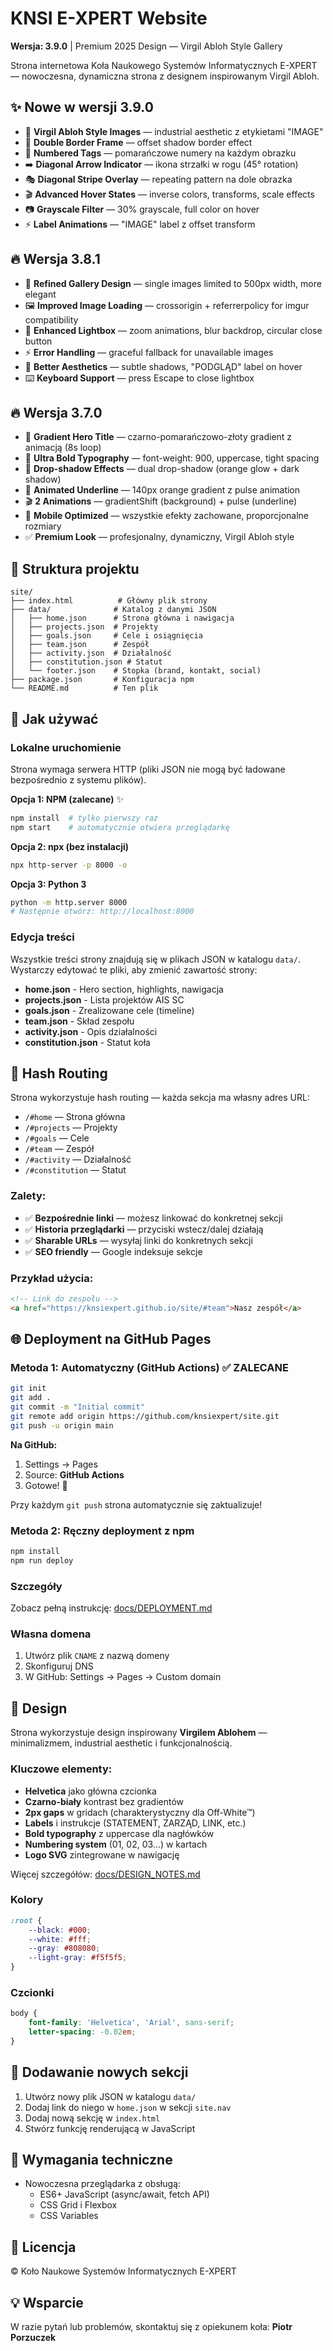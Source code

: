 # KNSI E-XPERT Website

**Wersja: 3.9.0** | Premium 2025 Design — Virgil Abloh Style Gallery

Strona internetowa Koła Naukowego Systemów Informatycznych E-XPERT — nowoczesna, dynamiczna strona z designem inspirowanym Virgil Abloh.

## ✨ Nowe w wersji 3.9.0

- 🎨 **Virgil Abloh Style Images** — industrial aesthetic z etykietami "IMAGE"
- 🔲 **Double Border Frame** — offset shadow border effect
- 🔢 **Numbered Tags** — pomarańczowe numery na każdym obrazku
- ➡️ **Diagonal Arrow Indicator** — ikona strzałki w rogu (45° rotation)
- 🎭 **Diagonal Stripe Overlay** — repeating pattern na dole obrazka
- 🎬 **Advanced Hover States** — inverse colors, transforms, scale effects
- 📷 **Grayscale Filter** — 30% grayscale, full color on hover
- ⚡ **Label Animations** — "IMAGE" label z offset transform

## 🔥 Wersja 3.8.1

- 🎨 **Refined Gallery Design** — single images limited to 500px width, more elegant
- 🖼️ **Improved Image Loading** — crossorigin + referrerpolicy for imgur compatibility
- 💫 **Enhanced Lightbox** — zoom animations, blur backdrop, circular close button
- ⚡ **Error Handling** — graceful fallback for unavailable images
- 🎯 **Better Aesthetics** — subtle shadows, "PODGLĄD" label on hover
- ⌨️ **Keyboard Support** — press Escape to close lightbox

## 🔥 Wersja 3.7.0

- 🎨 **Gradient Hero Title** — czarno-pomarańczowo-złoty gradient z animacją (8s loop)
- 💪 **Ultra Bold Typography** — font-weight: 900, uppercase, tight spacing
- 💫 **Drop-shadow Effects** — dual drop-shadow (orange glow + dark shadow)
- 🌟 **Animated Underline** — 140px orange gradient z pulse animation
- 🎬 **2 Animations** — gradientShift (background) + pulse (underline)
- 📱 **Mobile Optimized** — wszystkie efekty zachowane, proporcjonalne rozmiary
- ✅ **Premium Look** — profesjonalny, dynamiczny, Virgil Abloh style

## 📁 Struktura projektu

```
site/
├── index.html          # Główny plik strony
├── data/              # Katalog z danymi JSON
│   ├── home.json      # Strona główna i nawigacja
│   ├── projects.json  # Projekty
│   ├── goals.json     # Cele i osiągnięcia
│   ├── team.json      # Zespół
│   ├── activity.json  # Działalność
│   ├── constitution.json # Statut
│   └── footer.json    # Stopka (brand, kontakt, social)
├── package.json       # Konfiguracja npm
└── README.md          # Ten plik
```

## 🚀 Jak używać

### Lokalne uruchomienie

Strona wymaga serwera HTTP (pliki JSON nie mogą być ładowane bezpośrednio z systemu plików).

**Opcja 1: NPM (zalecane)** ✨
```bash
npm install  # tylko pierwszy raz
npm start    # automatycznie otwiera przeglądarkę
```

**Opcja 2: npx (bez instalacji)**
```bash
npx http-server -p 8000 -o
```

**Opcja 3: Python 3**
```bash
python -m http.server 8000
# Następnie otwórz: http://localhost:8000
```

### Edycja treści

Wszystkie treści strony znajdują się w plikach JSON w katalogu `data/`. Wystarczy edytować te pliki, aby zmienić zawartość strony:

- **home.json** - Hero section, highlights, nawigacja
- **projects.json** - Lista projektów AIS SC
- **goals.json** - Zrealizowane cele (timeline)
- **team.json** - Skład zespołu
- **activity.json** - Opis działalności
- **constitution.json** - Statut koła

## 🔗 Hash Routing

Strona wykorzystuje hash routing — każda sekcja ma własny adres URL:

- `/#home` — Strona główna
- `/#projects` — Projekty
- `/#goals` — Cele
- `/#team` — Zespół
- `/#activity` — Działalność
- `/#constitution` — Statut

### Zalety:
- ✅ **Bezpośrednie linki** — możesz linkować do konkretnej sekcji
- ✅ **Historia przeglądarki** — przyciski wstecz/dalej działają
- ✅ **Sharable URLs** — wysyłaj linki do konkretnych sekcji
- ✅ **SEO friendly** — Google indeksuje sekcje

### Przykład użycia:
```html
<!-- Link do zespołu -->
<a href="https://knsiexpert.github.io/site/#team">Nasz zespół</a>
```

## 🌐 Deployment na GitHub Pages

### Metoda 1: Automatyczny (GitHub Actions) ✅ ZALECANE

```bash
git init
git add .
git commit -m "Initial commit"
git remote add origin https://github.com/knsiexpert/site.git
git push -u origin main
```

**Na GitHub:**
1. Settings → Pages
2. Source: **GitHub Actions**
3. Gotowe! 🎉

Przy każdym `git push` strona automatycznie się zaktualizuje!

### Metoda 2: Ręczny deployment z npm

```bash
npm install
npm run deploy
```

### Szczegóły

Zobacz pełną instrukcję: [docs/DEPLOYMENT.md](docs/DEPLOYMENT.md)

### Własna domena

1. Utwórz plik `CNAME` z nazwą domeny
2. Skonfiguruj DNS
3. W GitHub: Settings → Pages → Custom domain

## 🎨 Design

Strona wykorzystuje design inspirowany **Virgilem Ablohem** — minimalizmem, industrial aesthetic i funkcjonalnością.

### Kluczowe elementy:
- **Helvetica** jako główna czcionka
- **Czarno-biały** kontrast bez gradientów
- **2px gaps** w gridach (charakterystyczny dla Off-White™)
- **Labels** i instrukcje (STATEMENT, ZARZĄD, LINK, etc.)
- **Bold typography** z uppercase dla nagłówków
- **Numbering system** (01, 02, 03...) w kartach
- **Logo SVG** zintegrowane w nawigację

Więcej szczegółów: [docs/DESIGN_NOTES.md](docs/DESIGN_NOTES.md)

### Kolory

```css
:root {
    --black: #000;
    --white: #fff;
    --gray: #808080;
    --light-gray: #f5f5f5;
}
```

### Czcionki

```css
body {
    font-family: 'Helvetica', 'Arial', sans-serif;
    letter-spacing: -0.02em;
}
```

## 📝 Dodawanie nowych sekcji

1. Utwórz nowy plik JSON w katalogu `data/`
2. Dodaj link do niego w `home.json` w sekcji `site.nav`
3. Dodaj nową sekcję w `index.html`
4. Stwórz funkcję renderującą w JavaScript

## 🔧 Wymagania techniczne

- Nowoczesna przeglądarka z obsługą:
  - ES6+ JavaScript (async/await, fetch API)
  - CSS Grid i Flexbox
  - CSS Variables

## 📄 Licencja

© Koło Naukowe Systemów Informatycznych E-XPERT

## 💡 Wsparcie

W razie pytań lub problemów, skontaktuj się z opiekunem koła: **Piotr Porzuczek**
